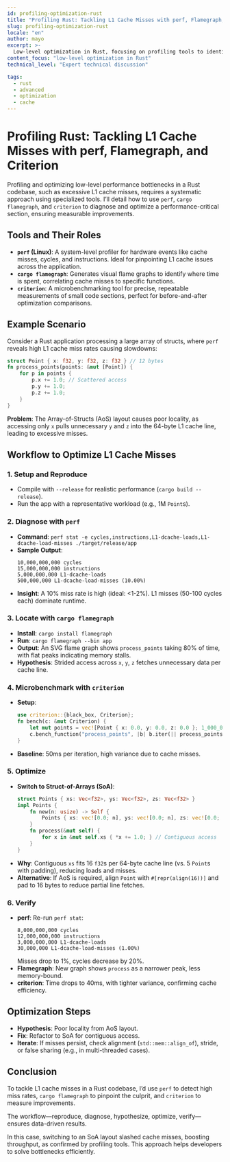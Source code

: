 ```yaml
---
id: profiling-optimization-rust
title: "Profiling Rust: Tackling L1 Cache Misses with perf, Flamegraph, and Criterion"
slug: profiling-optimization-rust
locale: "en"
author: mayo
excerpt: >-
  Low-level optimization in Rust, focusing on profiling tools to identify and fix performance bottlenecks like L1 cache misses
content_focus: "low-level optimization in Rust"
technical_level: "Expert technical discussion"

tags:
  - rust
  - advanced
  - optimization
  - cache
---
```


# Profiling Rust: Tackling L1 Cache Misses with perf, Flamegraph, and Criterion

Profiling and optimizing low-level performance bottlenecks in a Rust codebase, such as excessive L1 cache misses, requires a systematic approach using specialized tools. I’ll detail how to use `perf`, `cargo flamegraph`, and `criterion` to diagnose and optimize a performance-critical section, ensuring measurable improvements.

## Tools and Their Roles

- **`perf` (Linux)**: A system-level profiler for hardware events like cache misses, cycles, and instructions. Ideal for pinpointing L1 cache issues across the application.
- **`cargo flamegraph`**: Generates visual flame graphs to identify where time is spent, correlating cache misses to specific functions.
- **`criterion`**: A microbenchmarking tool for precise, repeatable measurements of small code sections, perfect for before-and-after optimization comparisons.

## Example Scenario

Consider a Rust application processing a large array of structs, where `perf` reveals high L1 cache miss rates causing slowdowns:

```rust
struct Point { x: f32, y: f32, z: f32 } // 12 bytes
fn process_points(points: &mut [Point]) {
    for p in points {
        p.x += 1.0; // Scattered access
        p.y += 1.0;
        p.z += 1.0;
    }
}
```

**Problem**: The Array-of-Structs (AoS) layout causes poor locality, as accessing only `x` pulls unnecessary `y` and `z` into the 64-byte L1 cache line, leading to excessive misses.

## Workflow to Optimize L1 Cache Misses

### 1. Setup and Reproduce
- Compile with `--release` for realistic performance (`cargo build --release`).
- Run the app with a representative workload (e.g., 1M `Point`s).

### 2. Diagnose with `perf`
- **Command**: `perf stat -e cycles,instructions,L1-dcache-loads,L1-dcache-load-misses ./target/release/app`
- **Sample Output**:
  ```
  10,000,000,000 cycles
  15,000,000,000 instructions
  5,000,000,000 L1-dcache-loads
  500,000,000 L1-dcache-load-misses (10.00%)
  ```
- **Insight**: A 10% miss rate is high (ideal: <1-2%). L1 misses (50-100 cycles each) dominate runtime.

### 3. Locate with `cargo flamegraph`
- **Install**: `cargo install flamegraph`
- **Run**: `cargo flamegraph --bin app`
- **Output**: An SVG flame graph shows `process_points` taking 80% of time, with flat peaks indicating memory stalls.
- **Hypothesis**: Strided access across `x`, `y`, `z` fetches unnecessary data per cache line.

### 4. Microbenchmark with `criterion`
- **Setup**:
  ```rust
  use criterion::{black_box, Criterion};
  fn bench(c: &mut Criterion) {
      let mut points = vec![Point { x: 0.0, y: 0.0, z: 0.0 }; 1_000_000];
      c.bench_function("process_points", |b| b.iter(|| process_points(black_box(&mut points))));
  }
  ```
- **Baseline**: 50ms per iteration, high variance due to cache misses.

### 5. Optimize
- **Switch to Struct-of-Arrays (SoA)**:
  ```rust
  struct Points { xs: Vec<f32>, ys: Vec<f32>, zs: Vec<f32> }
  impl Points {
      fn new(n: usize) -> Self {
          Points { xs: vec![0.0; n], ys: vec![0.0; n], zs: vec![0.0; n] }
      }
      fn process(&mut self) {
          for x in &mut self.xs { *x += 1.0; } // Contiguous access
      }
  }
  ```
- **Why**: Contiguous `xs` fits 16 `f32`s per 64-byte cache line (vs. 5 `Point`s with padding), reducing loads and misses.
- **Alternative**: If AoS is required, align `Point` with `#[repr(align(16))]` and pad to 16 bytes to reduce partial line fetches.

### 6. Verify
- **perf**: Re-run `perf stat`:
  ```
  8,000,000,000 cycles
  12,000,000,000 instructions
  3,000,000,000 L1-dcache-loads
  30,000,000 L1-dcache-load-misses (1.00%)
  ```
  Misses drop to 1%, cycles decrease by 20%.
- **Flamegraph**: New graph shows `process` as a narrower peak, less memory-bound.
- **criterion**: Time drops to 40ms, with tighter variance, confirming cache efficiency.

## Optimization Steps

- **Hypothesis**: Poor locality from AoS layout.
- **Fix**: Refactor to SoA for contiguous access.
- **Iterate**: If misses persist, check alignment (`std::mem::align_of`), stride, or false sharing (e.g., in multi-threaded cases).

## Conclusion

To tackle L1 cache misses in a Rust codebase, I’d use `perf` to detect high miss rates, `cargo flamegraph` to pinpoint the culprit, and `criterion` to measure improvements.

The workflow—reproduce, diagnose, hypothesize, optimize, verify—ensures data-driven results.

In this case, switching to an SoA layout slashed cache misses, boosting throughput, as confirmed by profiling tools. This approach helps developers to solve bottlenecks efficiently.